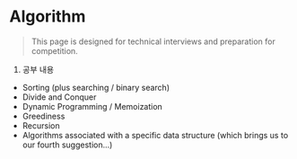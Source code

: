 Algorithm
=========
>This page is designed for technical interviews and preparation for competition.
1. 공부 내용
- Sorting (plus searching / binary search)
- Divide and Conquer
- Dynamic Programming / Memoization
- Greediness
- Recursion
- Algorithms associated with a specific data structure (which brings us to our fourth suggestion...)
